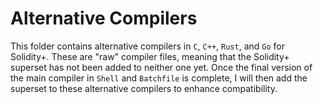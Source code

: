 # Alternative Compilers

This folder contains alternative compilers in `C`, `C++`, `Rust`, and `Go` for Solidity+. These are "raw" compiler files, meaning that the Solidity+ superset has not been added to neither one yet. Once the final version of the main compiler in `Shell` and `Batchfile` is complete, I will then add the superset to these alternative compilers to enhance compatibility.
